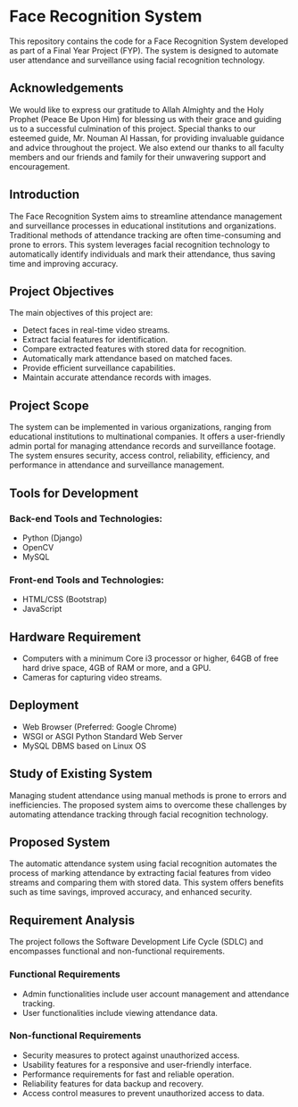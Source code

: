 # Face Recognition System

This repository contains the code for a Face Recognition System developed as part of a Final Year Project (FYP). The system is designed to automate user attendance and surveillance using facial recognition technology.

## Acknowledgements

We would like to express our gratitude to Allah Almighty and the Holy Prophet (Peace Be Upon Him) for blessing us with their grace and guiding us to a successful culmination of this project. Special thanks to our esteemed guide, Mr. Nouman Al Hassan, for providing invaluable guidance and advice throughout the project. We also extend our thanks to all faculty members and our friends and family for their unwavering support and encouragement.

## Introduction

The Face Recognition System aims to streamline attendance management and surveillance processes in educational institutions and organizations. Traditional methods of attendance tracking are often time-consuming and prone to errors. This system leverages facial recognition technology to automatically identify individuals and mark their attendance, thus saving time and improving accuracy.

## Project Objectives

The main objectives of this project are:

- Detect faces in real-time video streams.
- Extract facial features for identification.
- Compare extracted features with stored data for recognition.
- Automatically mark attendance based on matched faces.
- Provide efficient surveillance capabilities.
- Maintain accurate attendance records with images.

## Project Scope

The system can be implemented in various organizations, ranging from educational institutions to multinational companies. It offers a user-friendly admin portal for managing attendance records and surveillance footage. The system ensures security, access control, reliability, efficiency, and performance in attendance and surveillance management.

## Tools for Development

### Back-end Tools and Technologies:
- Python (Django)
- OpenCV
- MySQL

### Front-end Tools and Technologies:
- HTML/CSS (Bootstrap)
- JavaScript

## Hardware Requirement

- Computers with a minimum Core i3 processor or higher, 64GB of free hard drive space, 4GB of RAM or more, and a GPU.
- Cameras for capturing video streams.

## Deployment

- Web Browser (Preferred: Google Chrome)
- WSGI or ASGI Python Standard Web Server
- MySQL DBMS based on Linux OS

## Study of Existing System

Managing student attendance using manual methods is prone to errors and inefficiencies. The proposed system aims to overcome these challenges by automating attendance tracking through facial recognition technology.

## Proposed System

The automatic attendance system using facial recognition automates the process of marking attendance by extracting facial features from video streams and comparing them with stored data. This system offers benefits such as time savings, improved accuracy, and enhanced security.

## Requirement Analysis

The project follows the Software Development Life Cycle (SDLC) and encompasses functional and non-functional requirements.

### Functional Requirements

- Admin functionalities include user account management and attendance tracking.
- User functionalities include viewing attendance data.

### Non-functional Requirements

- Security measures to protect against unauthorized access.
- Usability features for a responsive and user-friendly interface.
- Performance requirements for fast and reliable operation.
- Reliability features for data backup and recovery.
- Access control measures to prevent unauthorized access to data.
